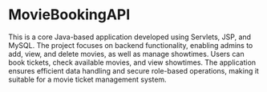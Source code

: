 # MovieBookingAPI

This is a core Java-based application developed using Servlets, JSP, and MySQL. The project focuses on backend functionality, enabling admins to add, view, and delete movies, as well as manage showtimes. Users can book tickets, check available movies, and view showtimes. The application ensures efficient data handling and secure role-based operations, making it suitable for a movie ticket management system.
